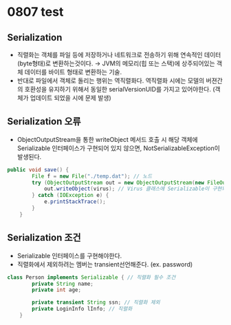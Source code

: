 # 0807 test

## Serialization

- 직렬화는 객체를 파일 등에 저장하거나 네트워크로 전송하기 위해 연속적인 데이터(byte형태)로 변환하는것이다. → JVM의 메모리(힙 또는 스택)에 상주되어있는 객체 데이터를 바이트 형태로 변환하는 기술.
- 반대로 파일에서 객체로 돌리는 행위는 역직렬화다. 역직렬화 시에는 모델의 버젼간의 호환성을 유지하기 위해서 동일한 serialVersionUID를 가지고 있어야한다. (객체가 업데이트 되었을 시에 문제 발생)

## Serialization 오류

- ObjectOutputStream을 통한 writeObject 메서드 호출 시 해당 객체에 Serializable 인터페이스가 구현되어 있지 않으면, NotSerializableException이 발생된다.

```java
public void save() {
		File f = new File("./temp.dat"); // 노드
		try (ObjectOutputStream out = new ObjectOutputStream(new FileOutputStream(f))) {
			out.writeObject(virus); // Virus 클래스에 Serializable이 구현되어 있어야한다 !!
		} catch (IOException e) {
			e.printStackTrace();
		}
	}
```

## Serialization 조건

- Serializable 인터페이스를 구현해야한다.
- 직렬화에서 제외하려는 멤버는 transient선언해준다. (ex. password)

```java
class Person implements Serializable { // 직렬화 필수 조건
		private String name;
		private int age;

		private transient String ssn; // 직렬화 제외
		private LoginInfo lInfo; // 직렬화 
	}
```

